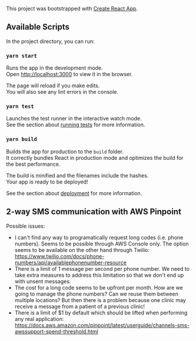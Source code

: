 This project was bootstrapped with [Create React App](https://github.com/facebook/create-react-app).

## Available Scripts

In the project directory, you can run:

### `yarn start`

Runs the app in the development mode.<br />
Open [http://localhost:3000](http://localhost:3000) to view it in the browser.

The page will reload if you make edits.<br />
You will also see any lint errors in the console.

### `yarn test`

Launches the test runner in the interactive watch mode.<br />
See the section about [running tests](https://facebook.github.io/create-react-app/docs/running-tests) for more information.

### `yarn build`

Builds the app for production to the `build` folder.<br />
It correctly bundles React in production mode and optimizes the build for the best performance.

The build is minified and the filenames include the hashes.<br />
Your app is ready to be deployed!

See the section about [deployment](https://facebook.github.io/create-react-app/docs/deployment) for more information.

## 2-way SMS communication with AWS Pinpoint

Possible issues:
- I can't find any way to programatically request long codes (i.e. phone numbers). Seems to be possible through AWS Console only. The option seems to be available on the other hand through Twilio: https://www.twilio.com/docs/phone-numbers/api/availablephonenumber-resource
- There is a limit of 1 message per second per phone number. We need to take extra measures to address this limitation so that we don't end up with unsent messages.
- The cost for a long code seems to be upfront per month. How are we going to manage the phone numbers? Can we reuse them between multiple locations? But then there is a problem because one clinic may receive a message from a patient of a previous clinic!
- There is a limit of $1 by default which should be lifted when performing any real application: https://docs.aws.amazon.com/pinpoint/latest/userguide/channels-sms-awssupport-spend-threshold.html

